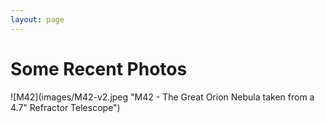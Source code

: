 ```yaml
---
layout: page
---
```


# Some Recent Photos

![M42](images/M42-v2.jpeg "M42 - The Great Orion Nebula taken from a 4.7" Refractor Telescope")
